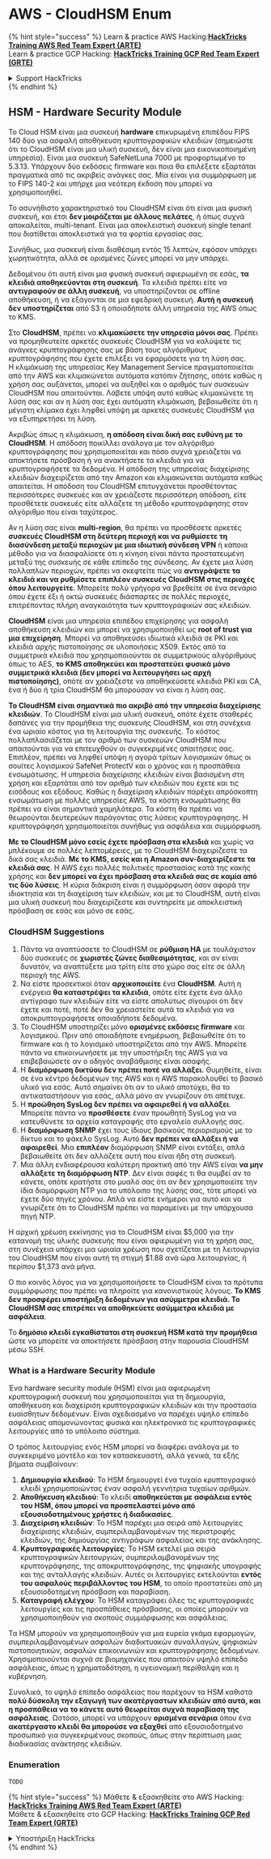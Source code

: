 # AWS - CloudHSM Enum

{% hint style="success" %}
Learn & practice AWS Hacking:<img src="../../../.gitbook/assets/image (1) (1) (1) (1).png" alt="" data-size="line">[**HackTricks Training AWS Red Team Expert (ARTE)**](https://training.hacktricks.xyz/courses/arte)<img src="../../../.gitbook/assets/image (1) (1) (1) (1).png" alt="" data-size="line">\
Learn & practice GCP Hacking: <img src="../../../.gitbook/assets/image (2) (1).png" alt="" data-size="line">[**HackTricks Training GCP Red Team Expert (GRTE)**<img src="../../../.gitbook/assets/image (2) (1).png" alt="" data-size="line">](https://training.hacktricks.xyz/courses/grte)

<details>

<summary>Support HackTricks</summary>

* Check the [**subscription plans**](https://github.com/sponsors/carlospolop)!
* **Join the** 💬 [**Discord group**](https://discord.gg/hRep4RUj7f) or the [**telegram group**](https://t.me/peass) or **follow** us on **Twitter** 🐦 [**@hacktricks\_live**](https://twitter.com/hacktricks_live)**.**
* **Share hacking tricks by submitting PRs to the** [**HackTricks**](https://github.com/carlospolop/hacktricks) and [**HackTricks Cloud**](https://github.com/carlospolop/hacktricks-cloud) github repos.

</details>
{% endhint %}

## HSM - Hardware Security Module

Το Cloud HSM είναι μια συσκευή **hardware** επικυρωμένη επιπέδου FIPS 140 δύο για ασφαλή αποθήκευση κρυπτογραφικών κλειδιών (σημειώστε ότι το CloudHSM είναι μια υλική συσκευή, δεν είναι μια εικονικοποιημένη υπηρεσία). Είναι μια συσκευή SafeNetLuna 7000 με προφορτωμένο το 5.3.13. Υπάρχουν δύο εκδόσεις firmware και ποια θα επιλέξετε εξαρτάται πραγματικά από τις ακριβείς ανάγκες σας. Μία είναι για συμμόρφωση με το FIPS 140-2 και υπήρχε μια νεότερη έκδοση που μπορεί να χρησιμοποιηθεί.

Το ασυνήθιστο χαρακτηριστικό του CloudHSM είναι ότι είναι μια φυσική συσκευή, και έτσι **δεν μοιράζεται με άλλους πελάτες**, ή όπως συχνά αποκαλείται, multi-tenant. Είναι μια αποκλειστική συσκευή single tenant που διατίθεται αποκλειστικά για τα φορτία εργασίας σας.

Συνήθως, μια συσκευή είναι διαθέσιμη εντός 15 λεπτών, εφόσον υπάρχει χωρητικότητα, αλλά σε ορισμένες ζώνες μπορεί να μην υπάρχει.

Δεδομένου ότι αυτή είναι μια φυσική συσκευή αφιερωμένη σε εσάς, **τα κλειδιά αποθηκεύονται στη συσκευή**. Τα κλειδιά πρέπει είτε να **αντιγραφούν σε άλλη συσκευή**, να υποστηρίζονται σε offline αποθήκευση, ή να εξάγονται σε μια εφεδρική συσκευή. **Αυτή η συσκευή δεν υποστηρίζεται** από S3 ή οποιαδήποτε άλλη υπηρεσία της AWS όπως το KMS.

Στο **CloudHSM**, πρέπει να **κλιμακώσετε την υπηρεσία μόνοι σας**. Πρέπει να προμηθευτείτε αρκετές συσκευές CloudHSM για να καλύψετε τις ανάγκες κρυπτογράφησης σας με βάση τους αλγόριθμους κρυπτογράφησης που έχετε επιλέξει να εφαρμόσετε για τη λύση σας.\
Η κλιμάκωση της υπηρεσίας Key Management Service πραγματοποιείται από την AWS και κλιμακώνεται αυτόματα κατόπιν ζήτησης, οπότε καθώς η χρήση σας αυξάνεται, μπορεί να αυξηθεί και ο αριθμός των συσκευών CloudHSM που απαιτούνται. Λάβετε υπόψη αυτό καθώς κλιμακώνετε τη λύση σας και αν η λύση σας έχει αυτόματη κλιμάκωση, βεβαιωθείτε ότι η μέγιστη κλίμακα έχει ληφθεί υπόψη με αρκετές συσκευές CloudHSM για να εξυπηρετήσει τη λύση.

Ακριβώς όπως η κλιμάκωση, **η απόδοση είναι δική σας ευθύνη με το CloudHSM**. Η απόδοση ποικίλλει ανάλογα με τον αλγόριθμο κρυπτογράφησης που χρησιμοποιείται και πόσο συχνά χρειάζεται να αποκτήσετε πρόσβαση ή να ανακτήσετε τα κλειδιά για να κρυπτογραφήσετε τα δεδομένα. Η απόδοση της υπηρεσίας διαχείρισης κλειδιών διαχειρίζεται από την Amazon και κλιμακώνεται αυτόματα καθώς απαιτείται. Η απόδοση του CloudHSM επιτυγχάνεται προσθέτοντας περισσότερες συσκευές και αν χρειάζεστε περισσότερη απόδοση, είτε προσθέτετε συσκευές είτε αλλάζετε τη μέθοδο κρυπτογράφησης στον αλγόριθμο που είναι ταχύτερος.

Αν η λύση σας είναι **multi-region**, θα πρέπει να προσθέσετε αρκετές **συσκευές CloudHSM στη δεύτερη περιοχή και να ρυθμίσετε τη διασύνδεση μεταξύ περιοχών με μια ιδιωτική σύνδεση VPN** ή κάποια μέθοδο για να διασφαλίσετε ότι η κίνηση είναι πάντα προστατευμένη μεταξύ της συσκευής σε κάθε επίπεδο της σύνδεσης. Αν έχετε μια λύση πολλαπλών περιοχών, πρέπει να σκεφτείτε πώς να **αντιγράψετε τα κλειδιά και να ρυθμίσετε επιπλέον συσκευές CloudHSM στις περιοχές όπου λειτουργείτε**. Μπορείτε πολύ γρήγορα να βρεθείτε σε ένα σενάριο όπου έχετε έξι ή οκτώ συσκευές διάσπαρτες σε πολλές περιοχές, επιτρέποντας πλήρη αναγκαιότητα των κρυπτογραφικών σας κλειδιών.

**CloudHSM** είναι μια υπηρεσία επιπέδου επιχείρησης για ασφαλή αποθήκευση κλειδιών και μπορεί να χρησιμοποιηθεί ως **root of trust για μια επιχείρηση**. Μπορεί να αποθηκεύσει ιδιωτικά κλειδιά σε PKI και κλειδιά αρχής πιστοποίησης σε υλοποιήσεις X509. Εκτός από τα συμμετρικά κλειδιά που χρησιμοποιούνται σε συμμετρικούς αλγόριθμους όπως το AES, **το KMS αποθηκεύει και προστατεύει φυσικά μόνο συμμετρικά κλειδιά (δεν μπορεί να λειτουργήσει ως αρχή πιστοποίησης)**, οπότε αν χρειάζεστε να αποθηκεύσετε κλειδιά PKI και CA, ένα ή δύο ή τρία CloudHSM θα μπορούσαν να είναι η λύση σας.

**Το CloudHSM είναι σημαντικά πιο ακριβό από την υπηρεσία διαχείρισης κλειδιών**. Το CloudHSM είναι μια υλική συσκευή, οπότε έχετε σταθερές δαπάνες για την προμήθεια της συσκευής CloudHSM, και στη συνέχεια ένα ωριαίο κόστος για τη λειτουργία της συσκευής. Το κόστος πολλαπλασιάζεται με τον αριθμό των συσκευών CloudHSM που απαιτούνται για να επιτευχθούν οι συγκεκριμένες απαιτήσεις σας.\
Επιπλέον, πρέπει να ληφθεί υπόψη η αγορά τρίτων λογισμικών όπως οι σουίτες λογισμικού SafeNet ProtectV και ο χρόνος και η προσπάθεια ενσωμάτωσης. Η υπηρεσία διαχείρισης κλειδιών είναι βασισμένη στη χρήση και εξαρτάται από τον αριθμό των κλειδιών που έχετε και τις εισόδους και εξόδους. Καθώς η διαχείριση κλειδιών παρέχει απρόσκοπτη ενσωμάτωση με πολλές υπηρεσίες AWS, τα κόστη ενσωμάτωσης θα πρέπει να είναι σημαντικά χαμηλότερα. Τα κόστη θα πρέπει να θεωρούνται δευτερεύων παράγοντας στις λύσεις κρυπτογράφησης. Η κρυπτογράφηση χρησιμοποιείται συνήθως για ασφάλεια και συμμόρφωση.

**Με το CloudHSM μόνο εσείς έχετε πρόσβαση στα κλειδιά** και χωρίς να μπλέκουμε σε πολλές λεπτομέρειες, με το CloudHSM διαχειρίζεστε τα δικά σας κλειδιά. **Με το KMS, εσείς και η Amazon συν-διαχειρίζεστε τα κλειδιά σας**. Η AWS έχει πολλές πολιτικές προστασίας κατά της κακής χρήσης και **δεν μπορεί να έχει πρόσβαση στα κλειδιά σας σε καμία από τις δύο λύσεις**. Η κύρια διάκριση είναι η συμμόρφωση όσον αφορά την ιδιοκτησία και τη διαχείριση των κλειδιών, και με το CloudHSM, αυτή είναι μια υλική συσκευή που διαχειρίζεστε και συντηρείτε με αποκλειστική πρόσβαση σε εσάς και μόνο σε εσάς.

### CloudHSM Suggestions

1. Πάντα να αναπτύσσετε το CloudHSM σε **ρύθμιση HA** με τουλάχιστον δύο συσκευές σε **χωριστές ζώνες διαθεσιμότητας**, και αν είναι δυνατόν, να αναπτύξετε μια τρίτη είτε στο χώρο σας είτε σε άλλη περιοχή της AWS.
2. Να είστε προσεκτικοί όταν **αρχικοποιείτε** ένα **CloudHSM**. Αυτή η ενέργεια **θα καταστρέψει τα κλειδιά**, οπότε είτε έχετε ένα άλλο αντίγραφο των κλειδιών είτε να είστε απολύτως σίγουροι ότι δεν έχετε και ποτέ, ποτέ δεν θα χρειαστείτε αυτά τα κλειδιά για να αποκρυπτογραφήσετε οποιαδήποτε δεδομένα.
3. Το CloudHSM υποστηρίζει μόνο **ορισμένες εκδόσεις firmware** και λογισμικού. Πριν από οποιαδήποτε ενημέρωση, βεβαιωθείτε ότι το firmware και ή το λογισμικό υποστηρίζεται από την AWS. Μπορείτε πάντα να επικοινωνήσετε με την υποστήριξη της AWS για να επιβεβαιώσετε αν ο οδηγός αναβάθμισης είναι ασαφής.
4. Η **διαμόρφωση δικτύου δεν πρέπει ποτέ να αλλάξει.** Θυμηθείτε, είναι σε ένα κέντρο δεδομένων της AWS και η AWS παρακολουθεί το βασικό υλικό για εσάς. Αυτό σημαίνει ότι αν το υλικό αποτύχει, θα το αντικαταστήσουν για εσάς, αλλά μόνο αν γνωρίζουν ότι απέτυχε.
5. Η **προώθηση SysLog δεν πρέπει να αφαιρεθεί ή να αλλάξει**. Μπορείτε πάντα να **προσθέσετε** έναν προωθητή SysLog για να κατευθύνετε τα αρχεία καταγραφής στο εργαλείο συλλογής σας.
6. Η **διαμόρφωση SNMP** έχει τους ίδιους βασικούς περιορισμούς με το δίκτυο και το φάκελο SysLog. Αυτό **δεν πρέπει να αλλάξει ή να αφαιρεθεί**. Μια **επιπλέον** διαμόρφωση SNMP είναι εντάξει, απλά βεβαιωθείτε ότι δεν αλλάζετε αυτή που είναι ήδη στη συσκευή.
7. Μια άλλη ενδιαφέρουσα καλύτερη πρακτική από την AWS είναι **να μην αλλάξετε τη διαμόρφωση NTP**. Δεν είναι σαφές τι θα συμβεί αν το κάνετε, οπότε κρατήστε στο μυαλό σας ότι αν δεν χρησιμοποιείτε την ίδια διαμόρφωση NTP για το υπόλοιπο της λύσης σας, τότε μπορεί να έχετε δύο πηγές χρόνου. Απλά να είστε ενήμεροι για αυτό και να γνωρίζετε ότι το CloudHSM πρέπει να παραμείνει με την υπάρχουσα πηγή NTP.

Η αρχική χρέωση εκκίνησης για το CloudHSM είναι $5,000 για την κατανομή της υλικής συσκευής που είναι αφιερωμένη για τη χρήση σας, στη συνέχεια υπάρχει μια ωριαία χρέωση που σχετίζεται με τη λειτουργία του CloudHSM που είναι αυτή τη στιγμή $1.88 ανά ώρα λειτουργίας, ή περίπου $1,373 ανά μήνα.

Ο πιο κοινός λόγος για να χρησιμοποιήσετε το CloudHSM είναι τα πρότυπα συμμόρφωσης που πρέπει να πληροίτε για κανονιστικούς λόγους. **Το KMS δεν προσφέρει υποστήριξη δεδομένων για ασύμμετρα κλειδιά. Το CloudHSM σας επιτρέπει να αποθηκεύετε ασύμμετρα κλειδιά με ασφάλεια**.

Το **δημόσιο κλειδί εγκαθίσταται στη συσκευή HSM κατά την προμήθεια** ώστε να μπορείτε να αποκτήσετε πρόσβαση στην παρουσία CloudHSM μέσω SSH.

### What is a Hardware Security Module

Ένα hardware security module (HSM) είναι μια αφιερωμένη κρυπτογραφική συσκευή που χρησιμοποιείται για τη δημιουργία, αποθήκευση και διαχείριση κρυπτογραφικών κλειδιών και την προστασία ευαίσθητων δεδομένων. Είναι σχεδιασμένο να παρέχει υψηλό επίπεδο ασφάλειας απομονώνοντας φυσικά και ηλεκτρονικά τις κρυπτογραφικές λειτουργίες από το υπόλοιπο σύστημα.

Ο τρόπος λειτουργίας ενός HSM μπορεί να διαφέρει ανάλογα με το συγκεκριμένο μοντέλο και τον κατασκευαστή, αλλά γενικά, τα εξής βήματα συμβαίνουν:

1. **Δημιουργία κλειδιού**: Το HSM δημιουργεί ένα τυχαίο κρυπτογραφικό κλειδί χρησιμοποιώντας έναν ασφαλή γεννήτρια τυχαίων αριθμών.
2. **Αποθήκευση κλειδιού**: Το κλειδί **αποθηκεύεται με ασφάλεια εντός του HSM, όπου μπορεί να προσπελαστεί μόνο από εξουσιοδοτημένους χρήστες ή διαδικασίες**.
3. **Διαχείριση κλειδιών**: Το HSM παρέχει μια σειρά από λειτουργίες διαχείρισης κλειδιών, συμπεριλαμβανομένων της περιστροφής κλειδιών, της δημιουργίας αντιγράφων ασφαλείας και της ανάκλησης.
4. **Κρυπτογραφικές λειτουργίες**: Το HSM εκτελεί μια σειρά κρυπτογραφικών λειτουργιών, συμπεριλαμβανομένων της κρυπτογράφησης, της αποκρυπτογράφησης, της ψηφιακής υπογραφής και της ανταλλαγής κλειδιών. Αυτές οι λειτουργίες εκτελούνται **εντός του ασφαλούς περιβάλλοντος του HSM**, το οποίο προστατεύει από μη εξουσιοδοτημένη πρόσβαση και παραβίαση.
5. **Καταγραφή ελέγχου**: Το HSM καταγράφει όλες τις κρυπτογραφικές λειτουργίες και τις προσπάθειες πρόσβασης, οι οποίες μπορούν να χρησιμοποιηθούν για σκοπούς συμμόρφωσης και ασφάλειας.

Τα HSM μπορούν να χρησιμοποιηθούν για μια ευρεία γκάμα εφαρμογών, συμπεριλαμβανομένων ασφαλών διαδικτυακών συναλλαγών, ψηφιακών πιστοποιητικών, ασφαλών επικοινωνιών και κρυπτογράφησης δεδομένων. Χρησιμοποιούνται συχνά σε βιομηχανίες που απαιτούν υψηλό επίπεδο ασφάλειας, όπως η χρηματοδότηση, η υγειονομική περίθαλψη και η κυβέρνηση.

Συνολικά, το υψηλό επίπεδο ασφάλειας που παρέχουν τα HSM καθιστά **πολύ δύσκολη την εξαγωγή των ακατέργαστων κλειδιών από αυτά, και η προσπάθεια να το κάνετε αυτό θεωρείται συχνά παραβίαση της ασφάλειας**. Ωστόσο, μπορεί να υπάρχουν **ορισμένα σενάρια** όπου ένα **ακατέργαστο κλειδί θα μπορούσε να εξαχθεί** από εξουσιοδοτημένο προσωπικό για συγκεκριμένους σκοπούς, όπως στην περίπτωση μιας διαδικασίας ανάκτησης κλειδιών.

### Enumeration
```
TODO
```
{% hint style="success" %}
Μάθετε & εξασκηθείτε στο AWS Hacking:<img src="../../../.gitbook/assets/image (1) (1) (1) (1).png" alt="" data-size="line">[**HackTricks Training AWS Red Team Expert (ARTE)**](https://training.hacktricks.xyz/courses/arte)<img src="../../../.gitbook/assets/image (1) (1) (1) (1).png" alt="" data-size="line">\
Μάθετε & εξασκηθείτε στο GCP Hacking: <img src="../../../.gitbook/assets/image (2) (1).png" alt="" data-size="line">[**HackTricks Training GCP Red Team Expert (GRTE)**<img src="../../../.gitbook/assets/image (2) (1).png" alt="" data-size="line">](https://training.hacktricks.xyz/courses/grte)

<details>

<summary>Υποστήριξη HackTricks</summary>

* Ελέγξτε τα [**σχέδια συνδρομής**](https://github.com/sponsors/carlospolop)!
* **Εγγραφείτε στην** 💬 [**ομάδα Discord**](https://discord.gg/hRep4RUj7f) ή στην [**ομάδα telegram**](https://t.me/peass) ή **ακολουθήστε** μας στο **Twitter** 🐦 [**@hacktricks\_live**](https://twitter.com/hacktricks_live)**.**
* **Μοιραστείτε κόλπα hacking υποβάλλοντας PRs στα** [**HackTricks**](https://github.com/carlospolop/hacktricks) και [**HackTricks Cloud**](https://github.com/carlospolop/hacktricks-cloud) github repos.

</details>
{% endhint %}
